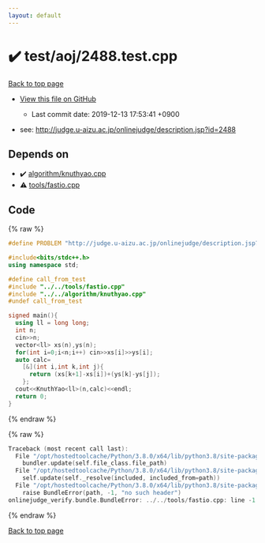 ```yaml
---
layout: default
---
```


<!-- mathjax config similar to math.stackexchange -->
<script type="text/javascript" async
  src="https://cdnjs.cloudflare.com/ajax/libs/mathjax/2.7.5/MathJax.js?config=TeX-MML-AM_CHTML">
</script>
<script type="text/x-mathjax-config">
  MathJax.Hub.Config({
    TeX: { equationNumbers: { autoNumber: "AMS" }},
    tex2jax: {
      inlineMath: [ ['$','$'] ],
      processEscapes: true
    },
    "HTML-CSS": { matchFontHeight: false },
    displayAlign: "left",
    displayIndent: "2em"
  });
</script>

<script type="text/javascript" src="https://cdnjs.cloudflare.com/ajax/libs/jquery/3.4.1/jquery.min.js"></script>
<script src="https://cdn.jsdelivr.net/npm/jquery-balloon-js@1.1.2/jquery.balloon.min.js" integrity="sha256-ZEYs9VrgAeNuPvs15E39OsyOJaIkXEEt10fzxJ20+2I=" crossorigin="anonymous"></script>
<script type="text/javascript" src="../../../assets/js/copy-button.js"></script>
<link rel="stylesheet" href="../../../assets/css/copy-button.css" />


# :heavy_check_mark: test/aoj/2488.test.cpp

<a href="../../../index.html">Back to top page</a>

* <a href="{{ site.github.repository_url }}/blob/master/test/aoj/2488.test.cpp">View this file on GitHub</a>
    - Last commit date: 2019-12-13 17:53:41 +0900


* see: <a href="http://judge.u-aizu.ac.jp/onlinejudge/description.jsp?id=2488">http://judge.u-aizu.ac.jp/onlinejudge/description.jsp?id=2488</a>


## Depends on

* :heavy_check_mark: <a href="../../../library/algorithm/knuthyao.cpp.html">algorithm/knuthyao.cpp</a>
* :warning: <a href="../../../library/tools/fastio.cpp.html">tools/fastio.cpp</a>


## Code

<a id="unbundled"></a>
{% raw %}
```cpp
#define PROBLEM "http://judge.u-aizu.ac.jp/onlinejudge/description.jsp?id=2488"

#include<bits/stdc++.h>
using namespace std;

#define call_from_test
#include "../../tools/fastio.cpp"
#include "../../algorithm/knuthyao.cpp"
#undef call_from_test

signed main(){
  using ll = long long;
  int n;
  cin>>n;
  vector<ll> xs(n),ys(n);
  for(int i=0;i<n;i++) cin>>xs[i]>>ys[i];
  auto calc=
    [&](int i,int k,int j){
      return (xs[k+1]-xs[i])+(ys[k]-ys[j]);
    };
  cout<<KnuthYao<ll>(n,calc)<<endl;
  return 0;
}

```
{% endraw %}

<a id="bundled"></a>
{% raw %}
```cpp
Traceback (most recent call last):
  File "/opt/hostedtoolcache/Python/3.8.0/x64/lib/python3.8/site-packages/onlinejudge_verify/docs.py", line 339, in write_contents
    bundler.update(self.file_class.file_path)
  File "/opt/hostedtoolcache/Python/3.8.0/x64/lib/python3.8/site-packages/onlinejudge_verify/bundle.py", line 150, in update
    self.update(self._resolve(included, included_from=path))
  File "/opt/hostedtoolcache/Python/3.8.0/x64/lib/python3.8/site-packages/onlinejudge_verify/bundle.py", line 52, in _resolve
    raise BundleError(path, -1, "no such header")
onlinejudge_verify.bundle.BundleError: ../../tools/fastio.cpp: line -1: no such header

```
{% endraw %}

<a href="../../../index.html">Back to top page</a>

